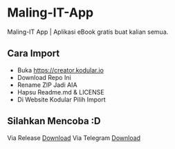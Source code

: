 # Maling-IT-App
Maling-IT App | Aplikasi eBook gratis buat kalian semua.



## Cara Import

- Buka https://creator.kodular.io
- Download Repo Ini
- Rename ZIP Jadi AIA
- Hapsu Readme.md & LICENSE
- Di Website Kodular Pilih Import

## Silahkan Mencoba :D

Via Release [Download](https://github.com/rasitech-sudo/Maling-IT-App/releases/)
Via Telegram [Download](https://t.me/RasiTechChannel1/118)
